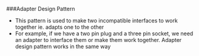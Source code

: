###Adapter Design Pattern
-	This pattern is used to make two incompatible interfaces to work together ie. adapts one to the other
-	For example, if we have a two pin plug and a three pin socket, we need an adapter to interface them or make them work together. Adapter design pattern works in the same way

